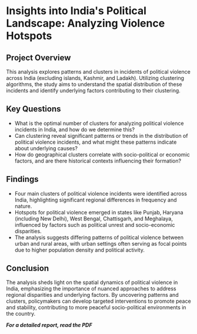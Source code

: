 # Insights into India's Political Landscape: Analyzing Violence Hotspots

## Project Overview
This analysis explores patterns and clusters in incidents of political violence across India (excluding islands, Kashmir, and Ladakh). Utilizing clustering algorithms, the study aims to understand the spatial distribution of these incidents and identify underlying factors contributing to their clustering.

## Key Questions
 - What is the optimal number of clusters for analyzing political violence incidents in India, and how do we determine this?
 - Can clustering reveal significant patterns or trends in the distribution of political violence incidents, and what might these patterns indicate about underlying causes?
 - How do geographical clusters correlate with socio-political or economic factors, and are there historical contexts influencing their formation?

## Findings
 - Four main clusters of political violence incidents were identified across India, highlighting significant regional differences in frequency and nature.
 - Hotspots for political violence emerged in states like Punjab, Haryana (including New Delhi), West Bengal, Chattisgarh, and Meghalaya, influenced by factors such as political unrest and socio-economic disparities.
 - The analysis suggests differing patterns of political violence between urban and rural areas, with urban settings often serving as focal points due to higher population density and political activity.

## Conclusion
The analysis sheds light on the spatial dynamics of political violence in India, emphasizing the importance of nuanced approaches to address regional disparities and underlying factors. By uncovering patterns and clusters, policymakers can develop targeted interventions to promote peace and stability, contributing to more peaceful socio-political environments in the country.

***For a detailed report, read the PDF***

